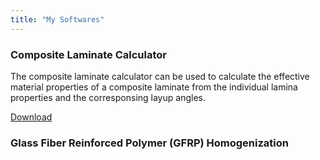 ```yaml
---
title: "My Softwares"
---
```


### Composite Laminate Calculator

The composite laminate calculator can be used to calculate the effective material properties of a composite laminate from the individual lamina properties and the corresponsing layup angles. 

[Download](/softwares/CompositePropInstall.zip)

### Glass Fiber Reinforced Polymer (GFRP) Homogenization

